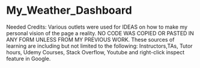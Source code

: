 # My_Weather_Dashboard
Needed Credits:
    Various outlets were used for IDEAS on how to make my personal vision of the page a reality. NO CODE WAS COPIED OR PASTED IN ANY FORM UNLESS FROM MY PREVIOUS WORK. These sources of learning are including but not limited to the following: Instructors,TAs, Tutor hours, Udemy Courses, Stack Overflow, Youtube and right-click inspect feature in Google.